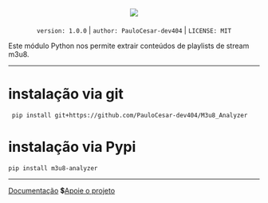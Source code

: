 <div align="center">
  <h1><img src="logo.ico"></h1>
</div>

<p align="center">
  <code>version: 1.0.0</code> | <code>author: PauloCesar-dev404</code> | <code>LICENSE: MIT</code>
</p>



Este módulo Python nos permite extrair conteúdos de playlists de stream m3u8.


---
# instalação via git
````commandline
 pip install git+https://github.com/PauloCesar-dev404/M3u8_Analyzer

````
# instalação via Pypi
````commandline
pip install m3u8-analyzer
````
---
[Documentação](https://paulocesar-dev404.github.io/M3u8_Analyzer/)
💲[Apoie o projeto](https://apoia.se/paulocesar-dev404)
